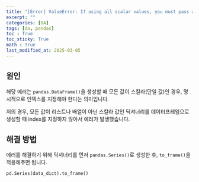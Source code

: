 ```yaml
---
title: "[Error] ValueError: If using all scalar values, you must pass an index"
excerpt: ""
categories: [DA]
tags: [da, pandas]
toc : True
toc_sticky: True
math : True
last_modified_at: 2025-03-05
---
```


## 원인
해당 에러는 `pandas.DataFrame()`을 생성할 때 모든 값이 스칼라(단일 값)인 경우, 명시적으로 인덱스를 지정해야 한다는 의미입니다. 

저의 경우, 모든 값이 리스트나 배열이 아닌 스칼라 값인 딕셔너리를 데이터프레임으로 생성할 때 index를 지정하지 않아서 에러가 발생했습니다. 

## 해결 방법
에러를 해결하기 위해 딕셔너리를 먼저 `pandas.Series()`로 생성한 후, `to_frame()`을 적용해주면 됩니다.

```py
pd.Series(data_dict).to_frame()
```
